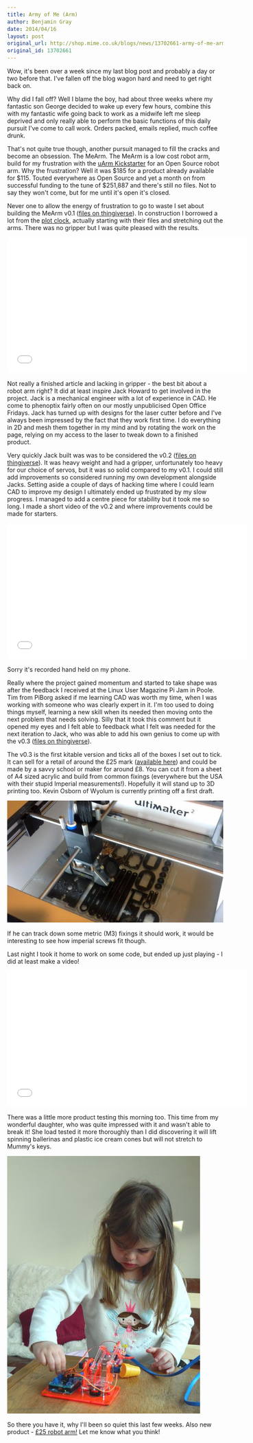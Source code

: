 ```yaml
---
title: Army of Me (Arm)
author: Benjamin Gray
date: 2014/04/16
layout: post
original_url: http://shop.mime.co.uk/blogs/news/13702661-army-of-me-arm
original_id: 13702661
---
```


Wow, it's been over a week since my last blog post and probably a day or two before that. I've fallen off the blog wagon hard and need to get right back on.

Why did I fall off? Well I blame the boy, had about three weeks where my fantastic son George decided to wake up every few hours, combine this with my fantastic wife going back to work as a midwife left me sleep deprived and only really able to perform the basic functions of this daily pursuit I've come to call work. Orders packed, emails replied, much coffee drunk.

That's not quite true though, another pursuit managed to fill the cracks and become an obsession. The MeArm. The MeArm is a low cost robot arm, build for my frustration with the [uArm Kickstarter](https://www.kickstarter.com/projects/ufactory/uarm-put-a-miniature-industrial-robot-arm-on-your) for an Open Source robot arm. Why the frustration? Well it was $185 for a product already available for $115. Touted everywhere as Open Source and yet a month on from successful funding to the tune of $251,887 and there's still no files. Not to say they won't come, but for me until it's open it's closed.

Never one to allow the energy of frustration to go to waste I set about building the MeArm v0.1 ([files on thingiverse](http://www.thingiverse.com/thing:257990)). In construction I borrowed a lot from the [plot clock](http://www.thingiverse.com/thing:248009), actually starting with their files and stretching out the arms. There was no gripper but I was quite pleased with the results.

<embed style="font-size: 14px; line-height: 1.5;" width="560" height="315" type="application/x-shockwave-flash" src="//www.youtube.com/v/gK5I-fm6OVY?hl=en_GB&amp;version=3" allowscriptaccess="always" allowfullscreen="allowfullscreen">

Not really a finished article and lacking in gripper - the best bit about a robot arm right? It did at least inspire Jack Howard to get involved in the project. Jack is a mechanical engineer with a lot of experience in CAD. He come to phenoptix fairly often on our mostly unpublicised Open Office Fridays. Jack has turned up with designs for the laser cutter before and I've always been impressed by the fact that they work first time. I do everything in 2D and mesh them together in my mind and by rotating the work on the page, relying on my access to the laser to tweak down to a finished product.

Very quickly Jack built was was to be considered the v0.2 ([files on thingiverse](http://www.thingiverse.com/thing:293707 "See easy to Open Source! Just publish the files...")). It was heavy weight and had a gripper, unfortunately too heavy for our choice of servos, but it was so solid compared to my v0.1. I could still add improvements so considered running my own development alongside Jacks. Setting aside a couple of days of hacking time where I could learn CAD to improve my design I ultimately ended up frustrated by my slow progress. I managed to add a centre piece for stability but it took me so long. I made a short video of the v0.2 and where improvements could be made for starters. 

<object width="560" height="315"><param name="movie" value="//www.youtube.com/v/k78MRnPtr7E?hl=en_GB&amp;version=3">
<param name="allowFullScreen" value="true">
<param name="allowscriptaccess" value="always">
<embed src="//www.youtube.com/v/k78MRnPtr7E?hl=en_GB&amp;version=3" type="application/x-shockwave-flash" width="560" height="315" allowscriptaccess="always" allowfullscreen="true"></object>

Sorry it's recorded hand held on my phone.

Really where the project gained momentum and started to take shape was after the feedback I received at the Linux User Magazine Pi Jam in Poole. Tim from PiBorg asked if me learning CAD was worth my time, when I was working with someone who was clearly expert in it. I'm too used to doing things myself, learning a new skill when its needed then moving onto the next problem that needs solving. Silly that it took this comment but it opened my eyes and I felt able to feedback what I felt was needed for the next iteration to Jack, who was able to add his own genius to come up with the v0.3 ([files on thingiverse](http://www.thingiverse.com/thing:298820 "Open all the way down.")).

The v0.3 is the first kitable version and ticks all of the boxes I set out to tick. It can sell for a retail of around the £25 mark ([available here](http://www.phenoptix.com/products/mearm-pocket-sized-robot-arm "MeArm Kit. Composing Servos, Acrylic and Fixings")) and could be made by a savvy school or maker for around £8. You can cut it from a sheet of A4 sized acrylic and build from common fixings (everywhere but the USA with their stupid Imperial measurements!). Hopefully it will stand up to 3D printing too. Kevin Osborn of Wyolum is currently printing off a first draft.

 ![](/assets/blog/2014-04-16-army-of-me-arm/IMG_20140415_152146_067_grande.jpg)

If he can track down some metric (M3) fixings it should work, it would be interesting to see how imperial screws fit though.

Last night I took it home to work on some code, but ended up just playing - I did at least make a video!

<object width="560" height="315"><param name="movie" value="//www.youtube.com/v/xVjvxQ9HCMY?hl=en_GB&amp;version=3">
<param name="allowFullScreen" value="true">
<param name="allowscriptaccess" value="always">
<embed src="//www.youtube.com/v/xVjvxQ9HCMY?hl=en_GB&amp;version=3" type="application/x-shockwave-flash" width="560" height="315" allowscriptaccess="always" allowfullscreen="true"></object>

There was a little more product testing this morning too. This time from my wonderful daughter, who was quite impressed with it and wasn't able to break it! She load tested it more thoroughly than I did discovering it will lift spinning ballerinas and plastic ice cream cones but will not stretch to Mummy's keys.

 ![](/assets/blog/2014-04-16-army-of-me-arm/2014-04-16_07.43_grande.jpg)

So there you have it, why I'll been so quiet this last few weeks. Also new product - [£25 robot arm!](http://www.phenoptix.com/products/mearm-pocket-sized-robot-arm) Let me know what you think!

